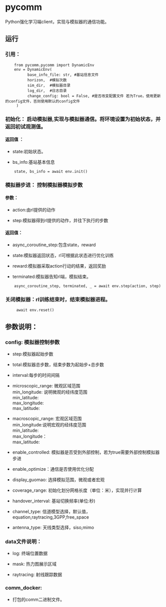 # pycomm

Python强化学习端client，实现与模拟器的通信功能。

## 运行

### 引用：

```
	from pycomm.pycomm import DynamicEnv
	env = DynamicEnv(
		  base_info_file: str, #基站信息文件
      	  horizon,  #模拟次数
      	  sim_dir,  #模拟器目录
      	  log_dir,  #日志目录
      	  change_config: bool = False, #是否改变配置文件 若为True，使用更新的config文件，否则使用默认的config文件
   	 )
```

### 初始化： 启动模拟器,实现与模拟器通信。将环境设置为初始状态，并返回初试观测值。

#### 返回值 ：

 - state:初始状态。
 
 - bs_info:基站基本信息
 
```
	state, bs_info = await env.init()
```

###  模拟器步进： 控制模拟器模拟步数

#### 参数：

 - action:由rl提供的动作
 
 - step:模拟器得到rl提供的动作，并往下执行的步数
 
#### 返回值：

 - async_coroutine_step:包含state，reward
 
 - state:模拟器返回状态，rl可根据此状态进行优化训练
 
 - reward:模拟器采取action行动的结果，返回奖励
 
 - terminated:模拟器告知rl端，模拟结束。
 
```
	async_coroutine_step, terminated, _ = await env.step(action, step)
```

### 关闭模拟器：rl训练结束时，结束模拟器进程。
```
	 await env.reset()
```

## 参数说明：

### config: 模拟器控制参数

- step:模拟器起始步数<br>


- total:模拟器总步数，结束步数为起始步+总步数

- interval:每步的时间间隔

- microscopic_range:  微观区域范围             
    min_longitude: 说明微观的经纬度范围  
    min_latitude:   
    max_longitude:   
    max_latitude:   
    
- macroscopic_range:  宏观区域范围  
    min_longitude:说明宏观的经纬度范围  
    min_latitude:   
    max_longitude：  
    max_latitude:  
    
- enable_controlled: 模拟器是否受到外部控制，若为true需要外部控制模拟器步进

- enable_optimize：通信是否使用优化分配

- display_guomao: 选择模拟范围，微观或者宏观

- coverage_range: 初始化划分网格长度（单位：米），实现并行计算

- handover_interval: 基站切换频率(单位:秒)

- channel_type: 信道模型选择，默认值，equation,raytracing,3GPP,free_space

- antenna_type: 天线类型选择，siso,mimo

### data文件说明：

- log: 终端位置数据

- mask: 热力图展示区域

- raytracing: 射线跟踪数据

### comm_docker:

- 打包的comm二进制文件。
